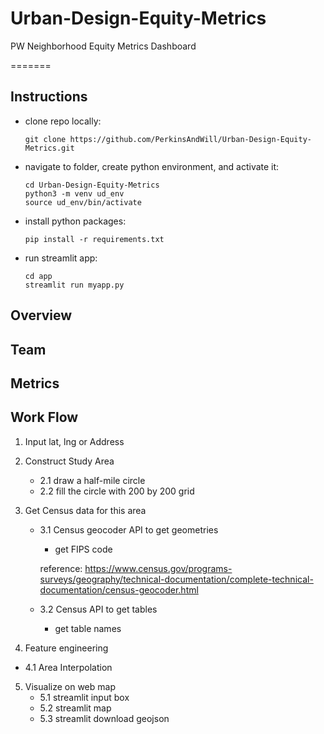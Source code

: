 # Urban-Design-Equity-Metrics
PW Neighborhood Equity Metrics Dashboard

=======

## Instructions
* clone repo locally: 
    ````
    git clone https://github.com/PerkinsAndWill/Urban-Design-Equity-Metrics.git
    ````
* navigate to folder,  create python environment, and activate it:
    ```
    cd Urban-Design-Equity-Metrics
    python3 -m venv ud_env
    source ud_env/bin/activate
    ```
* install python packages:
    ```
    pip install -r requirements.txt
    ```
* run streamlit app:
    ```
    cd app
    streamlit run myapp.py
    ```

## Overview
## Team
## Metrics
## Work Flow
1. Input lat, lng or Address
2. Construct Study Area
    -  2.1 draw a half-mile circle
    -  2.2 fill the circle with 200 by 200 grid

3. Get Census data for this area
    - 3.1 Census geocoder API to get geometries
        - get FIPS code
    
        reference: https://www.census.gov/programs-surveys/geography/technical-documentation/complete-technical-documentation/census-geocoder.html
    - 3.2 Census API to get tables
         - get table names
4. Feature engineering
  - 4.1 Area Interpolation
5. Visualize on web map
      - 5.1 streamlit input box
      - 5.2 streamlit map
      - 5.3 streamlit download geojson
